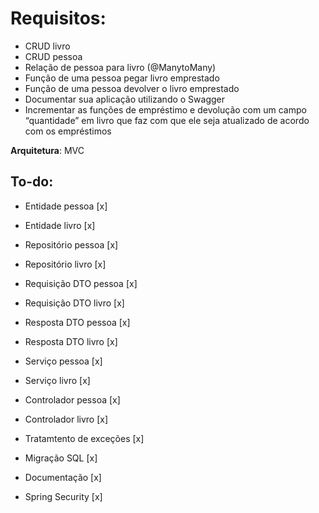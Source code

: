 # Requisitos:

- CRUD livro
- CRUD pessoa
- Relação de pessoa para livro (@ManytoMany)
- Função de uma pessoa pegar livro emprestado
- Função de uma pessoa devolver o livro emprestado
- Documentar sua aplicação utilizando o Swagger
- Incrementar as funções de empréstimo e devolução com um campo “quantidade” em livro que faz com que ele seja atualizado de acordo com os empréstimos


**Arquitetura**: MVC

## To-do:

- Entidade pessoa [x]
- Entidade livro [x]

- Repositório pessoa [x]
- Repositório livro [x]

- Requisição DTO pessoa [x]
- Requisição DTO livro [x]

- Resposta DTO pessoa [x]
- Resposta DTO livro [x]

- Serviço pessoa [x]
- Serviço livro [x]

- Controlador pessoa [x]
- Controlador livro [x]

- Tratamtento de exceções [x]

- Migração SQL [x]

- Documentação [x]

- Spring Security [x]

